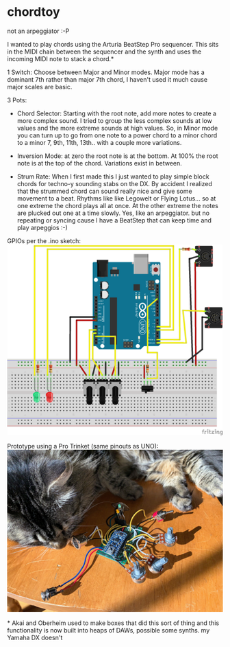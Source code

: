 # chordtoy

not an arpeggiator :-P

I wanted to play chords using the Arturia BeatStep Pro sequencer. This sits in the MIDI chain between the sequencer and the synth and uses the incoming MIDI note to stack a chord.*

1 Switch: Choose between Major and Minor modes. Major mode has a dominant 7th rather than major 7th chord, I haven't used it much cause major scales are basic.

3 Pots:

- Chord Selector: Starting with the root note, add more notes to create a more complex sound. I tried to group the less complex sounds at low values and the more extreme sounds at high values. So, in Minor mode you can turn up to go from one note to a power chord to a minor chord to a minor 7, 9th, 11th, 13th.. with a couple more variations.

- Inversion Mode: at zero the root note is at the bottom. At 100% the root note is at the top of the chord. Variations exist in between.

- Strum Rate: When I first made this I just wanted to play simple block chords for techno-y sounding stabs on the DX. By accident I realized that the strummed chord can sound really nice and give some movement to a beat. Rhythms like like Legowelt or Flying Lotus... so at one extreme the chord plays all at once. At the other extreme the notes are plucked out one at a time slowly. Yes, like an arpeggiator. but no repeating or syncing cause I have a BeatStep that can keep time and play arpeggios :-)

GPIOs per the .ino sketch:
![Circuit Diagram](https://github.com/b38tn1k/chordtoy/blob/master/chordtoy_bb.png)

Prototype using a Pro Trinket (same pinouts as UNO):
![cat tax](https://github.com/b38tn1k/chordtoy/blob/master/cabbagecat.JPG)

\* Akai and Oberheim used to make boxes that did this sort of thing and this functionality is now built into heaps of DAWs, possible some synths. my Yamaha DX doesn't
